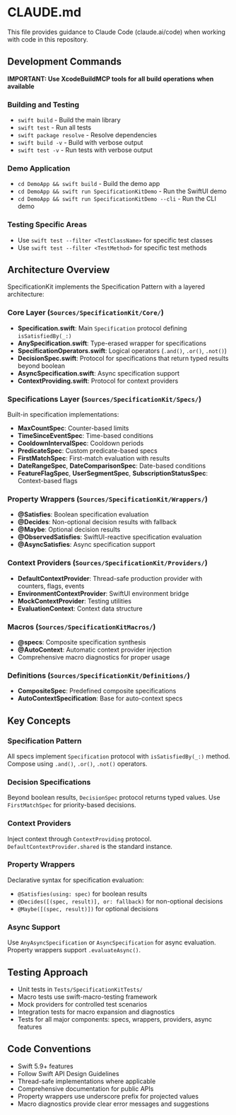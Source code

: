 # CLAUDE.md

This file provides guidance to Claude Code (claude.ai/code) when working with code in this repository.

## Development Commands

**IMPORTANT: Use XcodeBuildMCP tools for all build operations when available**

### Building and Testing
- `swift build` - Build the main library
- `swift test` - Run all tests
- `swift package resolve` - Resolve dependencies
- `swift build -v` - Build with verbose output
- `swift test -v` - Run tests with verbose output

### Demo Application
- `cd DemoApp && swift build` - Build the demo app
- `cd DemoApp && swift run SpecificationKitDemo` - Run the SwiftUI demo
- `cd DemoApp && swift run SpecificationKitDemo --cli` - Run the CLI demo

### Testing Specific Areas
- Use `swift test --filter <TestClassName>` for specific test classes
- Use `swift test --filter <TestMethod>` for specific test methods

## Architecture Overview

SpecificationKit implements the Specification Pattern with a layered architecture:

### Core Layer (`Sources/SpecificationKit/Core/`)
- **Specification.swift**: Main `Specification` protocol defining `isSatisfiedBy(_:)`
- **AnySpecification.swift**: Type-erased wrapper for specifications
- **SpecificationOperators.swift**: Logical operators (`.and()`, `.or()`, `.not()`)
- **DecisionSpec.swift**: Protocol for specifications that return typed results beyond boolean
- **AsyncSpecification.swift**: Async specification support
- **ContextProviding.swift**: Protocol for context providers

### Specifications Layer (`Sources/SpecificationKit/Specs/`)
Built-in specification implementations:
- **MaxCountSpec**: Counter-based limits
- **TimeSinceEventSpec**: Time-based conditions
- **CooldownIntervalSpec**: Cooldown periods
- **PredicateSpec**: Custom predicate-based specs
- **FirstMatchSpec**: First-match evaluation with results
- **DateRangeSpec**, **DateComparisonSpec**: Date-based conditions
- **FeatureFlagSpec**, **UserSegmentSpec**, **SubscriptionStatusSpec**: Context-based flags

### Property Wrappers (`Sources/SpecificationKit/Wrappers/`)
- **@Satisfies**: Boolean specification evaluation
- **@Decides**: Non-optional decision results with fallback
- **@Maybe**: Optional decision results
- **@ObservedSatisfies**: SwiftUI-reactive specification evaluation
- **@AsyncSatisfies**: Async specification support

### Context Providers (`Sources/SpecificationKit/Providers/`)
- **DefaultContextProvider**: Thread-safe production provider with counters, flags, events
- **EnvironmentContextProvider**: SwiftUI environment bridge
- **MockContextProvider**: Testing utilities
- **EvaluationContext**: Context data structure

### Macros (`Sources/SpecificationKitMacros/`)
- **@specs**: Composite specification synthesis
- **@AutoContext**: Automatic context provider injection
- Comprehensive macro diagnostics for proper usage

### Definitions (`Sources/SpecificationKit/Definitions/`)
- **CompositeSpec**: Predefined composite specifications
- **AutoContextSpecification**: Base for auto-context specs

## Key Concepts

### Specification Pattern
All specs implement `Specification` protocol with `isSatisfiedBy(_:)` method. Compose using `.and()`, `.or()`, `.not()` operators.

### Decision Specifications
Beyond boolean results, `DecisionSpec` protocol returns typed values. Use `FirstMatchSpec` for priority-based decisions.

### Context Providers
Inject context through `ContextProviding` protocol. `DefaultContextProvider.shared` is the standard instance.

### Property Wrappers
Declarative syntax for specification evaluation:
- `@Satisfies(using: spec)` for boolean results
- `@Decides([(spec, result)], or: fallback)` for non-optional decisions
- `@Maybe([(spec, result)])` for optional decisions

### Async Support
Use `AnyAsyncSpecification` or `AsyncSpecification` for async evaluation. Property wrappers support `.evaluateAsync()`.

## Testing Approach

- Unit tests in `Tests/SpecificationKitTests/`
- Macro tests use swift-macro-testing framework
- Mock providers for controlled test scenarios
- Integration tests for macro expansion and diagnostics
- Tests for all major components: specs, wrappers, providers, async features

## Code Conventions

- Swift 5.9+ features
- Follow Swift API Design Guidelines
- Thread-safe implementations where applicable
- Comprehensive documentation for public APIs
- Property wrappers use underscore prefix for projected values
- Macro diagnostics provide clear error messages and suggestions
